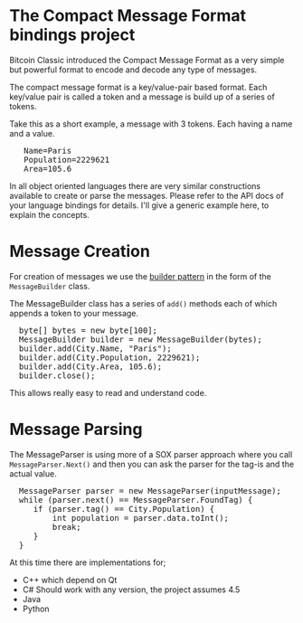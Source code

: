 # The Compact Message Format bindings project

Bitcoin Classic introduced the Compact Message Format as a very simple
but powerful format to encode and decode any type of messages.

The compact message format is a key/value-pair based format. Each key/value
pair is called a token and a message is build up of a series of tokens.

Take this as a short example, a message with 3 tokens. Each having a name
and a value.
<pre>
   Name=Paris
   Population=2229621
   Area=105.6
</pre>

In all object oriented languages there are very similar constructions
available to create or parse the messages. Please refer to the API docs of
your language bindings for details. I'll give a generic example here, to
explain the concepts.

# Message Creation

For creation of messages we use the [builder
pattern](https://en.wikipedia.org/wiki/Builder_pattern) in the form of the
`MessageBuilder` class.

The MessageBuilder class has a series of `add()` methods each of which
appends a token to your message.

<pre>
  byte[] bytes = new byte[100];
  MessageBuilder builder = new MessageBuilder(bytes);
  builder.add(City.Name, "Paris");
  builder.add(City.Population, 2229621);
  builder.add(City.Area, 105.6);
  builder.close();
</pre>

This allows really easy to read and understand code.

# Message Parsing

The MessageParser is using more of a SOX parser approach where you call
`MessageParser.Next()` and then you can ask the parser for the tag-is and
the actual value.

<pre>
  MessageParser parser = new MessageParser(inputMessage);
  while (parser.next() == MessageParser.FoundTag) {
     if (parser.tag() == City.Population) {
         int population = parser.data.toInt();
         break;
     }
  }
</pre>


At this time there are implementations for;

* C++ which depend on Qt
* C# Should work with any version, the project assumes 4.5
* Java
* Python
